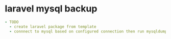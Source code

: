 # laravel mysql backup

```yaml
- TODO
  - create laravel package from template
  - connnect to mysql based on configured connection then run mysqldump

```
